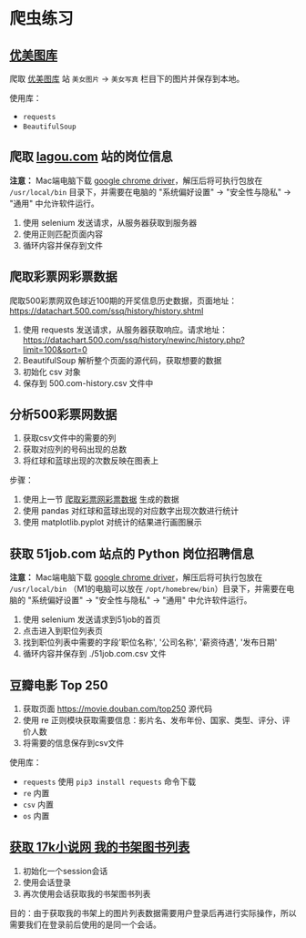 # 爬虫练习

## [优美图库](./www.umei.cc.py)

爬取 [优美图库](https://umei.cc) 站 `美女图片` -> `美女写真` 栏目下的图片并保存到本地。

使用库：
- `requests`
- `BeautifulSoup`


## 爬取 [lagou.com](https://lagou.com) 站的岗位信息

**注意：** Mac端电脑下载 [google chrome driver](https://chromedriver.storage.googleapis.com/index.html)，解压后将可执行包放在 `/usr/local/bin` 目录下，并需要在电脑的 "系统偏好设置" -> "安全性与隐私" -> "通用" 中允许软件运行。

1. 使用 selenium 发送请求，从服务器获取到服务器
2. 使用正则匹配页面内容
3. 循环内容并保存到文件

## 爬取彩票网彩票数据

爬取500彩票网双色球近100期的开奖信息历史数据，页面地址：https://datachart.500.com/ssq/history/history.shtml

1. 使用 requests 发送请求，从服务器获取响应。请求地址：https://datachart.500.com/ssq/history/newinc/history.php?limit=100&sort=0
2. BeautifulSoup 解析整个页面的源代码，获取想要的数据
3. 初始化 csv 对象
4. 保存到 500.com-history.csv 文件中


## 分析500彩票网数据

1. 获取csv文件中的需要的列
2. 获取对应列的号码出现的总数
3. 将红球和蓝球出现的次数反映在图表上

步骤：
1. 使用上一节 [爬取彩票网彩票数据](./datachart.500.com.py) 生成的数据
2. 使用 pandas 对红球和蓝球出现的对应数字出现次数进行统计
3. 使用 matplotlib.pyplot 对统计的结果进行画图展示

## 获取 51job.com 站点的 Python 岗位招聘信息

**注意：** Mac端电脑下载 [google chrome driver](https://chromedriver.storage.googleapis.com/index.html)，解压后将可执行包放在 `/usr/local/bin` （M1的电脑可以放在 `/opt/homebrew/bin`）目录下，并需要在电脑的 "系统偏好设置" -> "安全性与隐私" -> "通用" 中允许软件运行。

1. 使用 selenium 发送请求到51job的首页
2. 点击进入到职位列表页
2. 找到职位列表中需要的字段'职位名称', '公司名称', '薪资待遇', '发布日期'
3. 循环内容并保存到 ./51job.com.csv 文件

## 豆瓣电影 Top 250

1. 获取页面 https://movie.douban.com/top250 源代码
2. 使用 re 正则模块获取需要信息：影片名、发布年份、国家、类型、评分、评价人数
3. 将需要的信息保存到csv文件

使用库：
- `requests` 使用 `pip3 install requests` 命令下载
- `re` 内置
- `csv` 内置
- `os` 内置

## [获取 17k小说网 我的书架图书列表](./www.17k.com.py)

1. 初始化一个session会话
2. 使用会话登录
3. 再次使用会话获取我的书架图书列表

目的：由于获取我的书架上的图片列表数据需要用户登录后再进行实际操作，所以需要我们在登录前后使用的是同一个会话。
